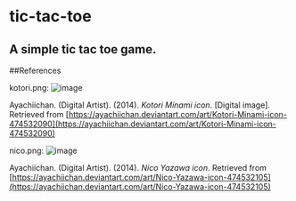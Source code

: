 # tic-tac-toe
A simple tic tac toe game.
---
##References

kotori.png:
![image](https://raw.github.com/PJ623/tic-tac-toe/master/assets/images/kotori.png?s=200 "Kotori Minami icon")

Ayachiichan. (Digital Artist). (2014). *Kotori Minami icon*. [Digital image]. Retrieved from [https://ayachiichan.deviantart.com/art/Kotori-Minami-icon-474532090](https://ayachiichan.deviantart.com/art/Kotori-Minami-icon-474532090)

nico.png:
![image](https://raw.github.com/PJ623/tic-tac-toe/master/assets/images/nico.png?s=200 "Nico Yazawa icon")

Ayachiichan. (Digital Artist). (2014). *Nico Yazawa icon*. Retrieved from [https://ayachiichan.deviantart.com/art/Nico-Yazawa-icon-474532105](https://ayachiichan.deviantart.com/art/Nico-Yazawa-icon-474532105)
